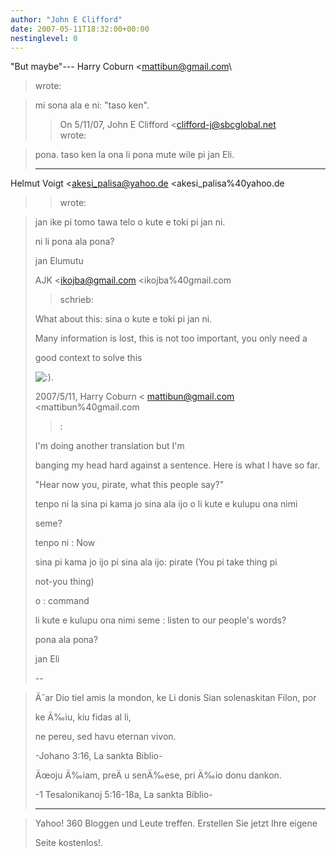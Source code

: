 ```yaml
---
author: "John E Clifford"
date: 2007-05-11T18:32:00+00:00
nestinglevel: 0
---
```

"But maybe"---
 Harry Coburn <[mattibun@gmail.com](mailto://mattibun@gmail.com)\
> wrote:

> mi sona ala e ni: "taso ken".
>> On 5/11/07, John E Clifford <[clifford-j@sbcglobal.net](mailto://clifford-j@sbcglobal.net)\
> wrote:

> 
>> 
> pona. taso ken la ona li pona mute wile pi jan Eli.
> 
>> 
> ---
 Helmut Voigt <[akesi_palisa@yahoo.de](mailto://akesi_palisa@yahoo.de) <akesi\_palisa%40yahoo.de
>> wrote:

> 
>> 
> 
> jan ike pi tomo tawa telo o kute e toki pi jan ni.
> 
> 
> ni li pona ala pona?
> 
> 
> jan Elumutu
> 
> 
>> 
> 
> AJK <[ikojba@gmail.com](mailto://ikojba@gmail.com) <ikojba%40gmail.com
>> schrieb:
> 
> 
> What about this: sina o kute e toki pi jan ni.
> 
> 
> Many information is lost, this is not too important, you only need a
> 
> good context to solve this
> 
> 
> ![:)](images/smilies/icon_e_smile.gif "Smile").
> 
> 
>> 
> 
> 2007/5/11, Harry Coburn < [mattibun@gmail.com](mailto://mattibun@gmail.com) <mattibun%40gmail.com
>>:
> 
> I'm doing another translation but I'm
> 
> 
> banging my head hard against a sentence. Here is what I have so far.
> 
> 
>> 
> 
> "Hear now you, pirate, what this people say?"
> 
> 
>> 
> 
> tenpo ni la sina pi kama jo sina ala ijo o li kute e kulupu ona nimi
> 
> seme?
> 
> 
>> 
> 
> tenpo ni : Now
> 
> 
>> 
> 
> sina pi kama jo ijo pi sina ala ijo: pirate (You pi take thing pi
> 
> not-you thing)
> 
> 
>> 
> 
> o : command
> 
> 
>> 
> 
> li kute e kulupu ona nimi seme : listen to our people's words?
> 
> 
>> 
> 
> pona ala pona?
> 
> 
>> 
> 
> jan Eli
> 
> 
>> 
> 
>> 
> 
>> 
> 
>> 
> 
>> 
> 
> --

> 
> 
> Äˆar Dio tiel amis la mondon, ke Li donis Sian solenaskitan Filon, por
> 
> ke Ä‰iu, kiu fidas al li,
> 
> 
> ne pereu, sed havu eternan vivon.
> 
> 
> -Johano 3:16, La sankta Biblio-
> 
> 
>> 
> 
> Äœoju Ä‰iam, preÄ u senÄ‰ese, pri Ä‰io donu dankon.
> 
> 
> -1 Tesalonikanoj 5:16-18a, La sankta Biblio-
> 
> 
>> 
> 
>> 
> 
>> 
> 
>> 
> 
> ---------------------------------

> 
> 
> Yahoo! 360 Bloggen und Leute treffen. Erstellen Sie jetzt Ihre eigene
> 
> Seite kostenlos!.
> 
>> 
>> 
>>